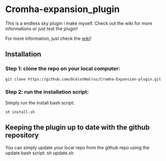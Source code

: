 # Cromha-expansion_plugin
This is a endless sky plugin i make myself. Check out the wiki for more informations or just test the plugin!

For more information, just check the [wiki](https://github.com/OcelotWalrus/Cromha-Expansion-plugin/wiki)!

## Installation
### Step 1: clone the repo on your local computer:
    git clone https://github.com/OcelotWalrus/Cromha-Expansion-plugin.git
### Step 2: run the installation script:
Simply run the install bash script:
    
    sh install.sh
## Keeping the plugin up to date with the github repository
You can simply update your local repo from the github repo using the update bash script:
    sh update.sh
